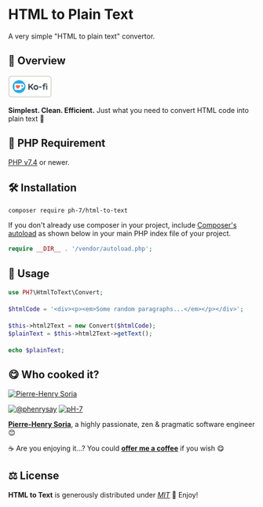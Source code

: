 # HTML to Plain Text

A very simple "HTML to plain text" convertor.

## 📄 Overview

[![Ko Fi - Offer Me A Coffee](media/kofi-logo.png)](https://ko-fi.com/phenry)

**Simplest. Clean. Efficient.** Just what you need to convert HTML code into plain text 🧹

## 🐘 PHP Requirement

[PHP v7.4](https://www.php.net/releases/7_4_0.php) or newer.


## 🛠 Installation

```
composer require ph-7/html-to-text
```

If you don't already use composer in your project, include [Composer's autoload](https://getcomposer.org/doc/01-basic-usage.md#autoloading) as shown below in your main PHP index file of your project.

```php
require __DIR__ . '/vendor/autoload.php';
```


## 🥳 Usage

```php
use PH7\HtmlToText\Convert;

$htmlCode = '<div><p><em>Some random paragraphs...</em></p></div>';

$this->html2Text = new Convert($htmlCode);
$plainText = $this->html2Text->getText();

echo $plainText;
```


## 😋 Who cooked it?

[![Pierre-Henry Soria](https://s.gravatar.com/avatar/a210fe61253c43c869d71eaed0e90149?s=200)](https://ph7.me 'Pierre-Henry Soria personal website')

[![@phenrysay][twitter-image]](https://twitter.com/phenrysay) [![pH-7][github-image]](https://github.com/pH-7)

**[Pierre-Henry Soria](https://ph7.me)**, a highly passionate, zen &amp; pragmatic software engineer 😊

️☕️ Are you enjoying it...? You could **[offer me a coffee](https://ko-fi.com/phenry)** if you wish 😋


## ⚖️ License

**HTML to Text** is generously distributed under _[MIT](https://opensource.org/licenses/MIT)_ 🎉 Enjoy!


<!-- GitHub's Markdown reference links -->
[twitter-image]: https://img.shields.io/badge/Twitter-1DA1F2?style=for-the-badge&logo=twitter&logoColor=white
[github-image]: https://img.shields.io/badge/GitHub-100000?style=for-the-badge&logo=github&logoColor=white
